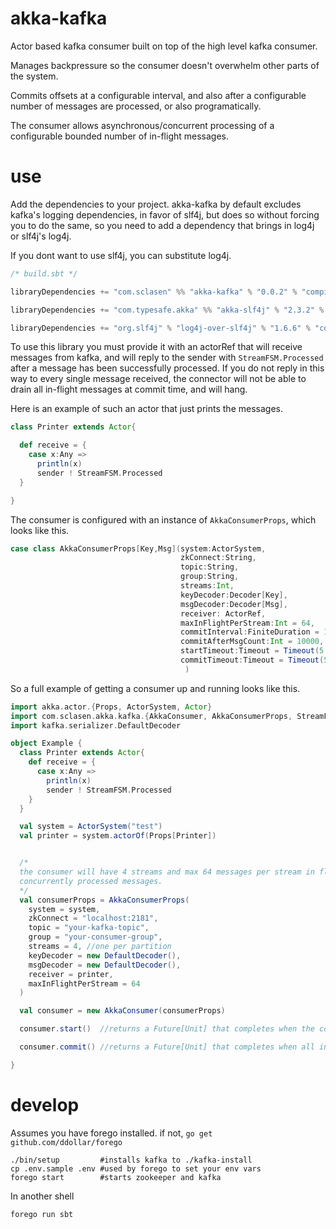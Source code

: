 akka-kafka
==========

Actor based kafka consumer built on top of the high level kafka consumer.

Manages backpressure so the consumer doesn't overwhelm other parts of the system.

Commits offsets at a configurable interval, and also after a configurable number of messages are processed, or also programatically.

The consumer allows asynchronous/concurrent processing of a configurable bounded number of in-flight messages.

use
===

Add the dependencies to your project. akka-kafka by default excludes kafka's logging dependencies, in favor of slf4j, but
does so without forcing you to do the same, so you need to add a dependency that brings in log4j or slf4j's log4j.

If you dont want to use slf4j, you can substitute log4j.

```scala
/* build.sbt */

libraryDependencies += "com.sclasen" %% "akka-kafka" % "0.0.2" % "compile"

libraryDependencies += "com.typesafe.akka" %% "akka-slf4j" % "2.3.2" % "compile"

libraryDependencies += "org.slf4j" % "log4j-over-slf4j" % "1.6.6" % "compile"
```

To use this library you must provide it with an actorRef that will receive messages from kafka, and will reply to the sender
with `StreamFSM.Processed` after a message has been successfully processed.  If you do not reply in this way to every single message received, the connector will not be able
to drain all in-flight messages at commit time, and will hang.

Here is an example of such an actor that just prints the messages.

```scala
class Printer extends Actor{

  def receive = {
    case x:Any =>
      println(x)
      sender ! StreamFSM.Processed
  }

}
```

The consumer is configured with an instance of `AkkaConsumerProps`, which looks like this.

```scala
case class AkkaConsumerProps[Key,Msg](system:ActorSystem,
                                      zkConnect:String,
                                      topic:String,
                                      group:String,
                                      streams:Int,
                                      keyDecoder:Decoder[Key],
                                      msgDecoder:Decoder[Msg],
                                      receiver: ActorRef,
                                      maxInFlightPerStream:Int = 64,
                                      commitInterval:FiniteDuration = 10 seconds,
                                      commitAfterMsgCount:Int = 10000,
                                      startTimeout:Timeout = Timeout(5 seconds),
                                      commitTimeout:Timeout = Timeout(5 seconds)
                                       )
```

So a full example of getting a consumer up and running looks like this.

```scala
import akka.actor.{Props, ActorSystem, Actor}
import com.sclasen.akka.kafka.{AkkaConsumer, AkkaConsumerProps, StreamFSM}
import kafka.serializer.DefaultDecoder

object Example {
  class Printer extends Actor{
    def receive = {
      case x:Any =>
        println(x)
        sender ! StreamFSM.Processed
    }
  }

  val system = ActorSystem("test")
  val printer = system.actorOf(Props[Printer])


  /*
  the consumer will have 4 streams and max 64 messages per stream in flight, for a total of 256
  concurrently processed messages.
  */
  val consumerProps = AkkaConsumerProps(
    system = system,
    zkConnect = "localhost:2181",
    topic = "your-kafka-topic",
    group = "your-consumer-group",
    streams = 4, //one per partition
    keyDecoder = new DefaultDecoder(),
    msgDecoder = new DefaultDecoder(),
    receiver = printer,
    maxInFlightPerStream = 64
  )

  val consumer = new AkkaConsumer(consumerProps)

  consumer.start()  //returns a Future[Unit] that completes when the connector is started

  consumer.commit() //returns a Future[Unit] that completes when all in-flight messages are processed and offsets are committed.

}
```



develop
=======

Assumes you have forego installed. if not, `go get github.com/ddollar/forego`

```
./bin/setup         #installs kafka to ./kafka-install
cp .env.sample .env #used by forego to set your env vars
forego start        #starts zookeeper and kafka
```
In another shell

```
forego run sbt
```

